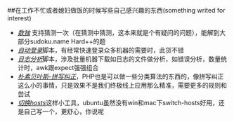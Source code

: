 ##在工作不忙或者媳妇做饭的时候写些自己感兴趣的东西(something writed for interest)
- [_数独_](https://github.com/meolu/sth.writed.4.interest/tree/master/sudoku) 支持猜测一次（在猜测中猜测，这本来就是个有疑问的问题），能解到大部分sudoku.name Hard++的题
- [_自动登录_](https://github.com/meolu/sth.writed.4.interest/tree/master/auto-login)脚本，有经常快速登录众多机器的需要时，此货不错
- [_日志分析_](https://github.com/meolu/sth.writed.4.interest/tree/master/awk-log)脚本，涉及批量机器下载如日志的文件做分析，如错误分析，数量统计时，awk跟expect强强组合
- [_朴素贝叶斯-拼写纠正_](https://github.com/meolu/sth.writed.4.interest/tree/master/naive-bayesian)，PHP也是可以做一些分类算法的东西的，像拼写纠正这么小的事情，只是效果不是我们终极线上应用那么精准，需要更多的规则和尝试
- [_切换hosts_](https://github.com/meolu/sth.writed.4.interest/tree/master/switch-hosts)这样小工具，ubuntu虽然没有win和mac下switch-hosts好用，还是自己写一个，更舒心，你说呢
